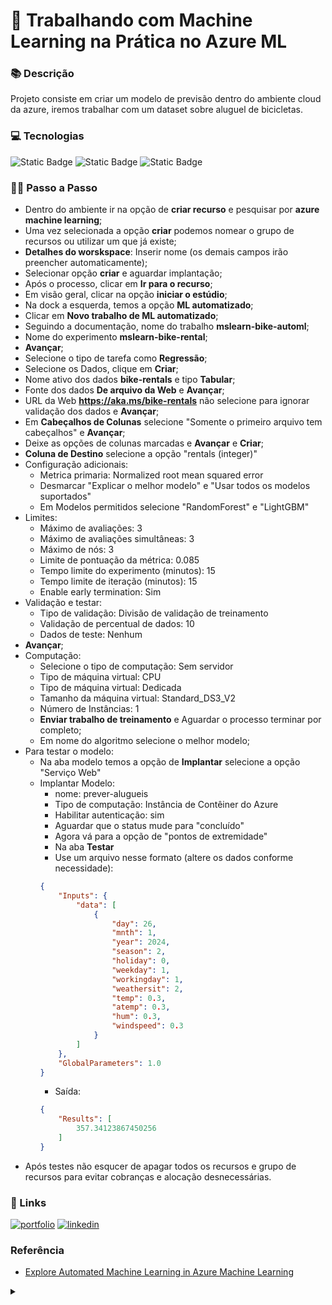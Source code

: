 
# 🚀 Trabalhando com Machine Learning na Prática no Azure ML

### 📚 Descrição

Projeto consiste em criar um modelo de previsão dentro do ambiente cloud da azure, iremos trabalhar com um dataset sobre aluguel de bicicletas.

### 💻 Tecnologias

![Static Badge](https://img.shields.io/badge/Microsoft%20Azure-blue?logo=microsoftazure) ![Static Badge](https://img.shields.io/badge/Git-white?logo=git) ![Static Badge](https://img.shields.io/badge/GitHub-black?logo=github)

### 🚶‍♂️ Passo a Passo
- Dentro do ambiente ir na opção de **criar recurso** e pesquisar por **azure machine learning**;
- Uma vez selecionada a opção **criar** podemos nomear o grupo de recursos ou utilizar um que já existe;
- **Detalhes do worskspace**: Inserir nome (os demais campos irão preencher automaticamente);
- Selecionar opção **criar** e aguardar implantação;
- Após o processo, clicar em **Ir para o recurso**;
- Em visão geral, clicar na opção **iniciar o estúdio**;
- Na dock a esquerda, temos a opção **ML automatizado**;
- Clicar em **Novo trabalho de ML automatizado**;
- Seguindo a documentação, nome do trabalho **mslearn-bike-automl**;
- Nome do experimento **mslearn-bike-rental**;
- **Avançar**;
- Selecione o tipo de tarefa como **Regressão**;
- Selecione os Dados, clique em **Criar**;
- Nome ativo dos dados **bike-rentals** e tipo **Tabular**;
- Fonte dos dados **De arquivo da Web** e **Avançar**;
- URL da Web **https://aka.ms/bike-rentals** não selecione para ignorar validação dos dados e **Avançar**;
- Em **Cabeçalhos de Colunas** selecione "Somente o primeiro arquivo tem cabeçalhos" e **Avançar**;
- Deixe as opções de colunas marcadas e **Avançar** e **Criar**;
- **Coluna de Destino** selecione a opção "rentals (integer)"
- Configuração adicionais: 
    - Metrica primaria: Normalized root mean squared error
    - Desmarcar "Explicar o melhor modelo" e "Usar todos os modelos suportados"
    - Em Modelos permitidos selecione "RandomForest" e "LightGBM"
- Limites:
    - Máximo de avaliações: 3
    - Máximo de avaliações simultâneas: 3
    - Máximo de nós: 3
    - Limite de pontuação da métrica: 0.085
    - Tempo limite do experimento (minutos): 15
    - Tempo limite de iteração (minutos): 15
    - Enable early termination: Sim
- Validação e testar:
    - Tipo de validação: Divisão de validação de treinamento
    - Validação de percentual de dados: 10
    - Dados de teste: Nenhum 
- **Avançar**;
- Computação:
    - Selecione o tipo de computação: Sem servidor
    - Tipo de máquina virtual: CPU
    - Tipo de máquina virtual: Dedicada
    - Tamanho da máquina virtual: Standard_DS3_V2
    - Número de Instâncias: 1
    - **Enviar trabalho de treinamento** e Aguardar o processo terminar por completo;
    - Em nome do algoritmo selecione o melhor modelo;
- Para testar o modelo:
    - Na aba modelo temos a opção de **Implantar** selecione a opção "Serviço Web"
    - Implantar Modelo:
        - nome: prever-alugueis
        - Tipo de computação: Instância de Contêiner do Azure
        - Habilitar autenticação: sim
        - Aguardar que o status mude para "concluído"
        - Agora vá para a opção de "pontos de extremidade"
        - Na aba **Testar**
        - Use um arquivo nesse formato (altere os dados conforme necessidade):
        ```json
        {
            "Inputs": { 
                "data": [
                    {
                        "day": 26,
                        "mnth": 1,   
                        "year": 2024,
                        "season": 2,
                        "holiday": 0,
                        "weekday": 1,
                        "workingday": 1,
                        "weathersit": 2, 
                        "temp": 0.3, 
                        "atemp": 0.3,
                        "hum": 0.3,
                        "windspeed": 0.3 
                    }
                ]    
            },   
            "GlobalParameters": 1.0
        }
        ```
        - Saída:
        ```json
        {
            "Results": [
                357.34123867450256
            ]
        }
        ```
- Após testes não esqucer de apagar todos os recursos e grupo de recursos para evitar cobranças e alocação desnecessárias.

### 🔗 Links
[![portfolio](https://img.shields.io/badge/my_portfolio-000?style=for-the-badge&logo=ko-fi&logoColor=white)](https://github.com/rafael-r-amancio) [![linkedin](https://img.shields.io/badge/linkedin-0A66C2?style=for-the-badge&logo=linkedin&logoColor=white)](https://www.linkedin.com/in/rafael-ribeiro-amancio/)

### Referência

 - [Explore Automated Machine Learning in Azure Machine Learning](https://aka.ms/ai900-auto-ml)
 
 <details align="left">
  <summary></summary> 
 
  - Badges by <a href="https://shields.io/">shields.io</a><br>

</details>